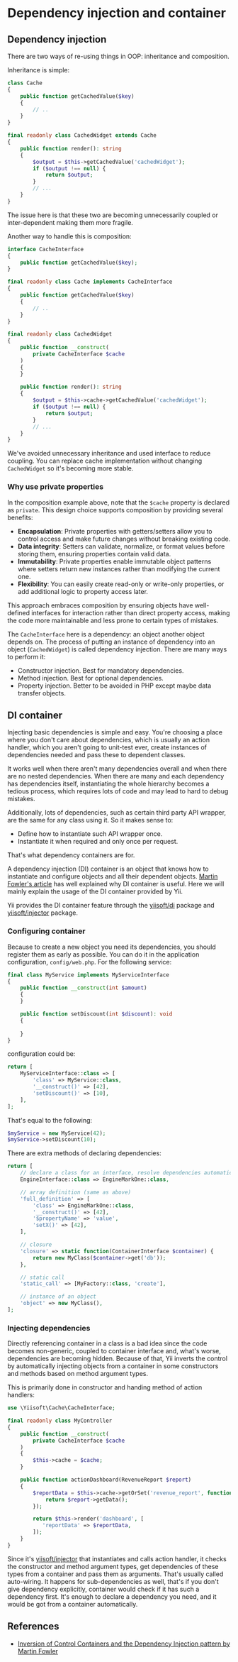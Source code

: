 # Dependency injection and container

## Dependency injection <span id="dependency-injection"></span>

There are two ways of re-using things in OOP: inheritance and composition.

Inheritance is simple:

```php
class Cache
{
    public function getCachedValue($key)
    {
        // ..
    }
}

final readonly class CachedWidget extends Cache
{
    public function render(): string
    {
        $output = $this->getCachedValue('cachedWidget');
        if ($output !== null) {
            return $output;
        }
        // ...        
    }
}
```

The issue here is that these two are becoming unnecessarily coupled or inter-dependent making them more fragile.

Another way to handle this is composition:

```php
interface CacheInterface
{
    public function getCachedValue($key);
}

final readonly class Cache implements CacheInterface
{
    public function getCachedValue($key)
    {
        // ..
    }
}

final readonly class CachedWidget
{
    public function __construct(
        private CacheInterface $cache
    )
    {
    }
    
    public function render(): string
    {
        $output = $this->cache->getCachedValue('cachedWidget');
        if ($output !== null) {
            return $output;
        }
        // ...        
    }
}
```

We've avoided unnecessary inheritance and used interface to reduce coupling. You can replace cache
implementation without changing `CachedWidget` so it's becoming more stable.

### Why use private properties <span id="why-private-properties"></span>

In the composition example above, note that the `$cache` property is declared as `private`. This design choice 
supports composition by providing several benefits:

- **Encapsulation**: Private properties with getters/setters allow you to control access and make future changes 
  without breaking existing code.
- **Data integrity**: Setters can validate, normalize, or format values before storing them, ensuring properties 
  contain valid data.
- **Immutability**: Private properties enable immutable object patterns where setters return new instances rather 
  than modifying the current one.
- **Flexibility**: You can easily create read-only or write-only properties, or add additional logic to property 
  access later.

This approach embraces composition by ensuring objects have well-defined interfaces for interaction rather than 
direct property access, making the code more maintainable and less prone to certain types of mistakes.

The `CacheInterface` here is a dependency: an object another object depends on.
The process of putting an instance of dependency into an object (`CachedWidget`) is called dependency injection.
There are many ways to perform it:

- Constructor injection. Best for mandatory dependencies.
- Method injection. Best for optional dependencies.
- Property injection. Better to be avoided in PHP except maybe data transfer objects.


## DI container <span id="di-container"></span>

Injecting basic dependencies is simple and easy. You're choosing a place where you don't care about dependencies,
which is usually an action handler, which you aren't going to unit-test ever, create instances of dependencies needed
and pass these to dependent classes.

It works well when there aren't many dependencies overall and when there are no nested dependencies. When there are
many and each dependency has dependencies itself, instantiating the whole hierarchy becomes a tedious process, which
requires lots of code and may lead to hard to debug mistakes.

Additionally, lots of dependencies, such as certain third party API wrapper, are the same for any class using it.
So it makes sense to:

- Define how to instantiate such API wrapper once.
- Instantiate it when required and only once per request.

That's what dependency containers are for.

A dependency injection (DI) container is an object that knows how to instantiate and configure objects and
all their dependent objects. [Martin Fowler's article](https://martinfowler.com/articles/injection.html) has well
explained why DI container is useful. Here we will mainly explain the usage of the DI container provided by Yii.

Yii provides the DI container feature through the [yiisoft/di](https://github.com/yiisoft/di) package and
[yiisoft/injector](https://github.com/yiisoft/injector) package.

### Configuring container <span id="configuring-container"></span>

Because to create a new object you need its dependencies, you should register them as early as possible.
You can do it in the application configuration, `config/web.php`. For the following service:

```php
final class MyService implements MyServiceInterface
{
    public function __construct(int $amount)
    {
    }

    public function setDiscount(int $discount): void
    {
    
    }
}
```

configuration could be:

```php
return [
    MyServiceInterface::class => [
        'class' => MyService::class,
        '__construct()' => [42],
        'setDiscount()' => [10],
    ],
];
```

That's equal to the following:

```php
$myService = new MyService(42);
$myService->setDiscount(10);
```

There are extra methods of declaring dependencies:

```php
return [
    // declare a class for an interface, resolve dependencies automatically
    EngineInterface::class => EngineMarkOne::class,

    // array definition (same as above)
    'full_definition' => [
        'class' => EngineMarkOne::class,
        '__construct()' => [42], 
        '$propertyName' => 'value',
        'setX()' => [42],
    ],

    // closure
    'closure' => static function(ContainerInterface $container) {
        return new MyClass($container->get('db'));
    },

    // static call
    'static_call' => [MyFactory::class, 'create'],

    // instance of an object
    'object' => new MyClass(),
];
```

### Injecting dependencies <span id="injecting-dependencies"></span>

Directly referencing container in a class is a bad idea since the code becomes non-generic, coupled to container interface
and, what's worse, dependencies are becoming hidden. Because of that, Yii inverts the control by automatically injecting
objects from a container in some constructors and methods based on method argument types.

This is primarily done in constructor and handing method of action handlers:

```php
use \Yiisoft\Cache\CacheInterface;

final readonly class MyController
{
    public function __construct(
        private CacheInterface $cache
    )
    {
        $this->cache = $cache;    
    }

    public function actionDashboard(RevenueReport $report)
    {
        $reportData = $this->cache->getOrSet('revenue_report', function() use ($report) {
            return $report->getData();               
        });

        return $this->render('dashboard', [
           'reportData' => $reportData,
        ]);
    }
}
```

Since it's [yiisoft/injector](https://github.com/yiisoft/injector) that instantiates and calls action handler, it
checks the constructor and method argument types, get dependencies of these types from a container and pass them as
arguments. That's usually called auto-wiring. It happens for sub-dependencies as well, that's if you don't give dependency
explicitly, container would check if it has such a dependency first.
It's enough to declare a dependency you need, and it would be got from a container automatically.


## References <span id="references"></span>

- [Inversion of Control Containers and the Dependency Injection pattern by Martin Fowler](https://martinfowler.com/articles/injection.html)
